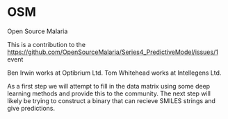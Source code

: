# OSM
Open Source Malaria 

This is a contribution to the https://github.com/OpenSourceMalaria/Series4_PredictiveModel/issues/1 event

Ben Irwin works at Optibrium Ltd.
Tom Whitehead works at Intellegens Ltd.

As a first step we will attempt to fill in the data matrix using some deep learning methods and provide this to the community.
The next step will likely be trying to construct a binary that can recieve SMILES strings and give predictions.
